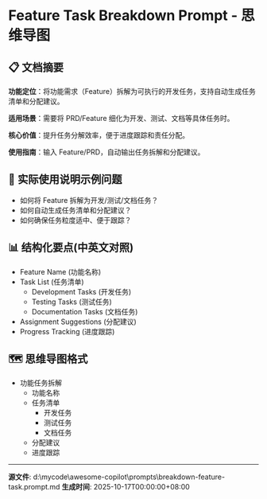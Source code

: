 # Feature Task Breakdown Prompt - 思维导图

## 📋 文档摘要

**功能定位**：将功能需求（Feature）拆解为可执行的开发任务，支持自动生成任务清单和分配建议。

**适用场景**：需要将 PRD/Feature 细化为开发、测试、文档等具体任务时。

**核心价值**：提升任务分解效率，便于进度跟踪和责任分配。

**使用指南**：输入 Feature/PRD，自动输出任务拆解和分配建议。

## 🎯 实际使用说明示例问题

- 如何将 Feature 拆解为开发/测试/文档任务？
- 如何自动生成任务清单和分配建议？
- 如何确保任务粒度适中、便于跟踪？

## 📊 结构化要点(中英文对照)

- Feature Name (功能名称)
- Task List (任务清单)
  - Development Tasks (开发任务)
  - Testing Tasks (测试任务)
  - Documentation Tasks (文档任务)
- Assignment Suggestions (分配建议)
- Progress Tracking (进度跟踪)

## 🗺️ 思维导图格式

- 功能任务拆解
  - 功能名称
  - 任务清单
    - 开发任务
    - 测试任务
    - 文档任务
  - 分配建议
  - 进度跟踪

---
**源文件**: d:\mycode\awesome-copilot\prompts\breakdown-feature-task.prompt.md
**生成时间**: 2025-10-17T00:00:00+08:00
